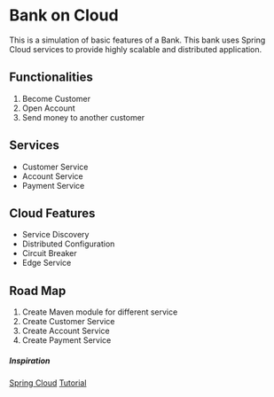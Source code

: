 # Bank on Cloud

This is a simulation of basic features of a Bank.
This bank uses Spring Cloud services to provide highly scalable and distributed application.

## Functionalities
1. Become Customer
2. Open Account
3. Send money to another customer

## Services
* Customer Service
* Account Service
* Payment Service

## Cloud Features
* Service Discovery
* Distributed Configuration
* Circuit Breaker
* Edge Service

## Road Map
1. Create Maven module for different service
2. Create Customer Service
3. Create Account Service
4. Create Payment Service

##### Inspiration
[Spring Cloud](http://spring.io/projects/spring-cloud)
[Tutorial](https://www.devglan.com/spring-cloud/spring-cloud-tutorial)

